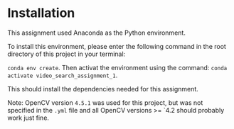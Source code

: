 # Installation

This assignment used Anaconda as the Python environment.

To install this environment, please enter the following command in the root directory of this project in your terminal:

`conda env create`. Then activat the environment using the command: `conda activate video_search_assignment_1`.

This should install the dependencies needed for this assignment.

Note: OpenCV version `4.5.1` was used for this project, but was not specified in the `.yml` file and all OpenCV versions >= `4.2 should probably work just fine.